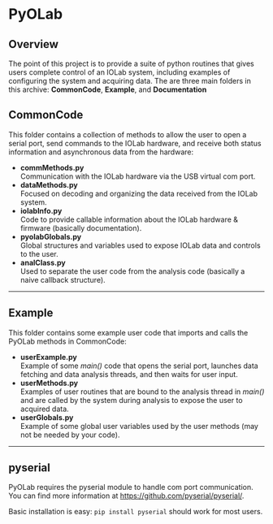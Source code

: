 # PyOLab 

## Overview

The point of this project is to provide a suite of python routines that gives users complete control of an IOLab system, including examples of configuring the system and acquiring data. The are three main folders in this archive: __CommonCode__, __Example__, and __Documentation__

## CommonCode

This folder contains a collection of methods to allow the user to open a serial port, send commands to the IOLab hardware, and receive both status information and asynchronous data from the hardware:

* __commMethods.py__  
Communication with the IOLab hardware via the USB virtual com port. 
* __dataMethods.py__  
Focused on decoding and organizing the data received from the IOLab system.
* __iolabInfo.py__  
Code to provide callable information about the IOLab hardware & firmware (basically documentation). 
* __pyolabGlobals.py__  
Global structures and variables used to expose IOLab data and controls to the user. 
* __analClass.py__  
Used to separate the user code from the analysis code (basically a naive callback structure).

---

## Example

This folder contains some example user code that imports and calls the PyOLab methods in CommonCode:

* __userExample.py__  
Example of some _main()_ code that opens the serial port, launches data fetching and data analysis threads, 
and then waits for user input.
* __userMethods.py__  
Examples of user routines that are bound to the analysis thread in _main()_ and are called by the system during 
analysis to expose the user to acquired data.  
* __userGlobals.py__  
Example of some global user variables used by the user methods (may not be needed by your code). 

---

## pyserial
PyOLab requires the pyserial module to handle com port communication. You can find more information at https://github.com/pyserial/pyserial/. 

Basic installation is easy: `pip install pyserial` should work for most users.


